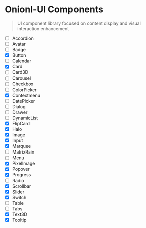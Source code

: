 # Onionl-UI Components

> UI component library focused on content display and visual interaction enhancement

- [ ] Accordion
- [ ] Avatar
- [ ] Badge
- [x] Button
- [ ] Calendar
- [x] Card
- [ ] Card3D
- [ ] Carousel
- [ ] Checkbox
- [ ] ColorPicker
- [x] Contextmenu
- [ ] DatePicker
- [ ] Dialog
- [ ] Drawer
- [ ] DynamicList
- [x] FlipCard
- [x] Halo
- [x] Image
- [x] Input
- [x] Marquee
- [ ] MatrixRain
- [ ] Menu
- [x] PixelImage
- [x] Popover
- [x] Progress
- [ ] Radio
- [x] Scrollbar
- [x] Slider
- [x] Switch
- [ ] Table
- [ ] Tabs
- [x] Text3D
- [x] Tooltip
